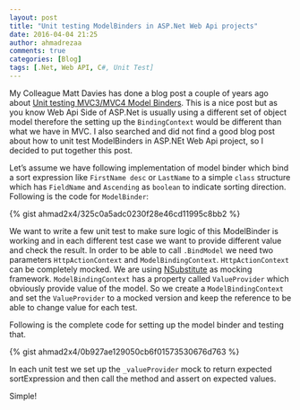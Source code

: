 ```yaml
---
layout: post
title: "Unit testing ModelBinders in ASP.Net Web Api projects"
date: 2016-04-04 21:25
author: ahmadrezaa
comments: true
categories: [Blog]
tags: [.Net, Web API, C#, Unit Test]
---
```


My Colleague Matt Davies has done a blog post a couple of years ago about [Unit testing MVC3/MVC4 Model Binders](https://mdavies.net/2013/06/07/unit-testing-mvc3mvc4-model-binders/). This is a nice post but as you know Web Api Side of ASP.Net is usually using a different set of object model therefore the setting up the `BindingContext` would be different than what we have in MVC. I also searched and did not find a good blog post about how to unit test ModelBinders in ASP.NEt Web Api project, so I decided to put together this post.

Let’s assume we have following implementation of model binder which bind a sort expression like `FirstName desc` or `LastName` to a simple `class` structure which has `FieldName` and `Ascending` as `boolean` to indicate sorting direction. 
Following is the code for `ModelBinder`:

{% gist ahmad2x4/325c0a5adc0230f28e46cd11995c8bb2 %}

We want to write a few unit test to make sure logic of this ModelBinder is working and in each different test case we want to provide different value and check the result. In order to be able to call `.BindModel` we need two parameters `HttpActionContext` and `ModelBindingContext`. `HttpActionContext` can be completely mocked. We are using [NSubstitute](https://nsubstitute.github.io/) as mocking framework. `ModelBindingContext` has a property called `ValueProvider` which obviously provide value of the model. So we create a `ModelBindingContext` and set the `ValueProvider` to a mocked version and keep the reference to be able to change value for each test. 

Following is the complete code for setting up the model binder and testing that.

{% gist ahmad2x4/0b927ae129050cb6f01573530676d763 %}

In each unit test we set up the `_valueProvider` mock to return expected sortExpression and then call the method and assert on expected values.

Simple!
